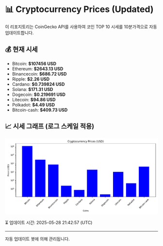 
# 📊 Cryptocurrency Prices (Updated)

이 리포지토리는 CoinGecko API를 사용하여 코인 TOP 10 시세를 10분가격으로 자동 업데이트합니다.

## 💰 현재 시세
- Bitcoin: **$107456 USD**
- Ethereum: **$2643.13 USD**
- Binancecoin: **$686.72 USD**
- Ripple: **$2.26 USD**
- Cardano: **$0.739824 USD**
- Solana: **$171.31 USD**
- Dogecoin: **$0.219691 USD**
- Litecoin: **$94.86 USD**
- Polkadot: **$4.49 USD**
- Bitcoin-cash: **$409.73 USD**

## 📈 시세 그래프 (로그 스케일 적용)
![Crypto Prices](crypto_prices.png)

⏳ 업데이트 시간: 2025-05-28 21:42:57 (UTC)

---
자동 업데이트 봇에 의해 관리됩니다.
